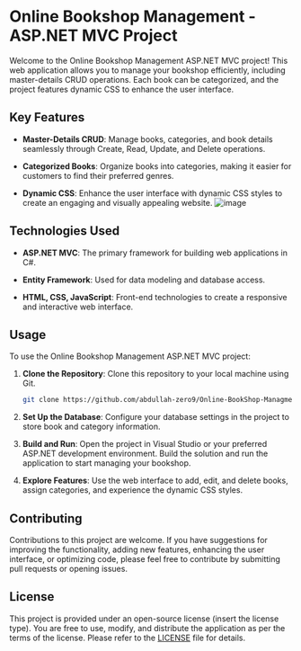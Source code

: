 # Online Bookshop Management - ASP.NET MVC Project

Welcome to the Online Bookshop Management ASP.NET MVC project! This web application allows you to manage your bookshop efficiently, including master-details CRUD operations. Each book can be categorized, and the project features dynamic CSS to enhance the user interface.

## Key Features

- **Master-Details CRUD**: Manage books, categories, and book details seamlessly through Create, Read, Update, and Delete operations.

- **Categorized Books**: Organize books into categories, making it easier for customers to find their preferred genres.

- **Dynamic CSS**: Enhance the user interface with dynamic CSS styles to create an engaging and visually appealing website.
![image](https://github.com/abdullah-zero9/Online-BookShop-Managment-Using-ASP.NET-MVC/assets/126222065/106575c2-ac26-486f-a310-746360dc1929)

## Technologies Used

- **ASP.NET MVC**: The primary framework for building web applications in C#.

- **Entity Framework**: Used for data modeling and database access.

- **HTML, CSS, JavaScript**: Front-end technologies to create a responsive and interactive web interface.

## Usage

To use the Online Bookshop Management ASP.NET MVC project:

1. **Clone the Repository**: Clone this repository to your local machine using Git.

   ```bash
   git clone https://github.com/abdullah-zero9/Online-BookShop-Managment-Using-ASP.NET-MVC.git
   ```

2. **Set Up the Database**: Configure your database settings in the project to store book and category information.

3. **Build and Run**: Open the project in Visual Studio or your preferred ASP.NET development environment. Build the solution and run the application to start managing your bookshop.

4. **Explore Features**: Use the web interface to add, edit, and delete books, assign categories, and experience the dynamic CSS styles.

## Contributing

Contributions to this project are welcome. If you have suggestions for improving the functionality, adding new features, enhancing the user interface, or optimizing code, please feel free to contribute by submitting pull requests or opening issues.

## License

This project is provided under an open-source license (insert the license type). You are free to use, modify, and distribute the application as per the terms of the license. Please refer to the [LICENSE](LICENSE) file for details.


